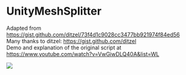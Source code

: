 # UnityMeshSplitter
Adapted from https://gist.github.com/ditzel/73f4d1c9028cc3477bb921974f84ed56<br>
Many thanks to ditzel: https://gist.github.com/ditzel<br>
Demo and explanation of the original script at https://www.youtube.com/watch?v=VwGiwDLQ40A&list=WL<br>

<img src="demo.gif">
